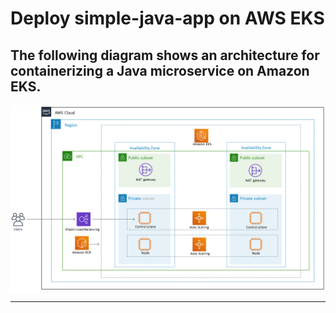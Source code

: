# Deploy simple-java-app on AWS EKS


## The following diagram shows an architecture for containerizing a Java microservice on Amazon EKS.

![EKS cluster diagram](eks-diagram.png)


-------------------------------------------------------------------------------------------------------------------------------------------------------


